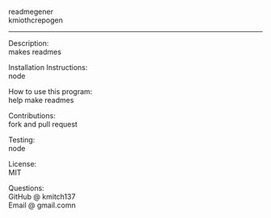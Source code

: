  
  readmegener  
  kmiothcrepogen  
  _____________________
  Description:  
  makes readmes  

  Installation Instructions:     
  node   

  How to use this program:  
  help make readmes  

  Contributions:  
  fork and pull request  

  Testing:  
  node  

  License:  
  MIT  

  Questions:  
  GitHub @ kmitch137  
  Email @ gmail.comn  
  